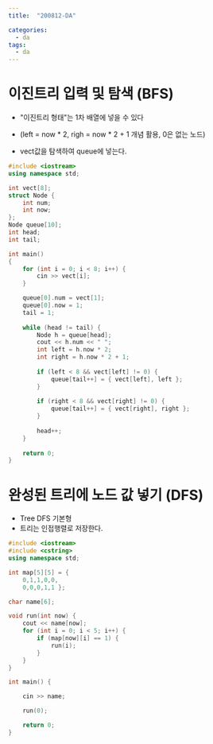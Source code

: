 ```yaml
---
title:  "200812-DA"

categories:
  - da
tags:
  - da
---
```

# 이진트리 입력 및 탐색 (BFS)
 - "이진트리 형태"는 1차 배열에 넣을 수 있다
  * (left = now * 2, righ = now * 2 + 1 개념 활용, 0은 없는 노드)
 - vect값을 탐색하여 queue에 넣는다.

```c++
#include <iostream>
using namespace std; 

int vect[8]; 
struct Node { 
	int num;
	int now; 
};
Node queue[10]; 
int head; 
int tail; 

int main() 
{
	for (int i = 0; i < 8; i++) {
		cin >> vect[i]; 
	}

	queue[0].num = vect[1];
	queue[0].now = 1; 
	tail = 1; 
	
	while (head != tail) {
		Node h = queue[head];
		cout << h.num << " "; 
		int left = h.now * 2; 
		int right = h.now * 2 + 1;
		
		if (left < 8 && vect[left] != 0) { 
			queue[tail++] = { vect[left], left }; 
		}
		
		if (right < 8 && vect[right] != 0) { 
			queue[tail++] = { vect[right], right };
		}
		
		head++;
	}
	
	return 0; 
}
```

# 완성된 트리에 노드 값 넣기 (DFS)
 - Tree DFS 기본형
 - 트리는 인접행렬로 저장한다.

```c++
#include <iostream>
#include <cstring>
using namespace std;

int map[5][5] = {
	0,1,1,0,0,
	0,0,0,1,1 };

char name[6];

void run(int now) {
	cout << name[now];
	for (int i = 0; i < 5; i++) {
		if (map[now][i] == 1) {
			run(i);
		}
	}
}

int main() {

	cin >> name;

	run(0);

	return 0;
}
```